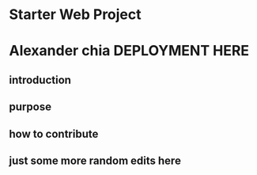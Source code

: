 # Starter Web Project

# Alexander chia DEPLOYMENT HERE
## introduction

## purpose

## how to contribute

## just some more random edits here